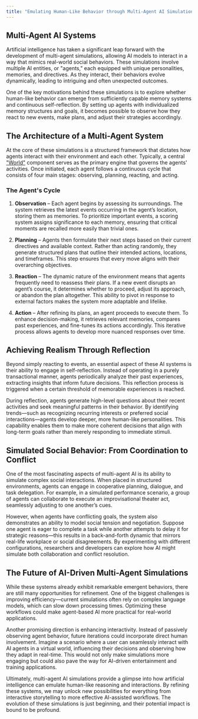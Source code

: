 ```yaml
---
title: "Emulating Human-Like Behavior through Multi-Agent AI Simulations"
---
```


## Multi-Agent AI Systems

Artificial intelligence has taken a significant leap forward with the development of multi-agent simulations, allowing AI models to interact in a way that mimics real-world social behaviors. These simulations involve multiple AI entities, or "agents," each equipped with unique personalities, memories, and directives. As they interact, their behaviors evolve dynamically, leading to intriguing and often unexpected outcomes.

One of the key motivations behind these simulations is to explore whether human-like behavior can emerge from sufficiently capable memory systems and continuous self-reflection. By setting up agents with individualized memory structures and goals, it becomes possible to observe how they react to new events, make plans, and adjust their strategies accordingly.

## The Architecture of a Multi-Agent System

At the core of these simulations is a structured framework that dictates how agents interact with their environment and each other. Typically, a central ["World"](https://blog.langchain.dev/gpteam-a-multi-agent-simulation/) component serves as the primary engine that governs the agents' activities. Once initiated, each agent follows a continuous cycle that consists of four main stages: observing, planning, reacting, and acting.

### The Agent's Cycle

1.  **Observation** – Each agent begins by assessing its surroundings. The system retrieves the latest events occurring in the agent’s location, storing them as memories. To prioritize important events, a scoring system assigns significance to each memory, ensuring that critical moments are recalled more easily than trivial ones.
    
2.  **Planning** – Agents then formulate their next steps based on their current directives and available context. Rather than acting randomly, they generate structured plans that outline their intended actions, locations, and timeframes. This step ensures that every move aligns with their overarching objectives.
    
3.  **Reaction** – The dynamic nature of the environment means that agents frequently need to reassess their plans. If a new event disrupts an agent’s course, it determines whether to proceed, adjust its approach, or abandon the plan altogether. This ability to pivot in response to external factors makes the system more adaptable and lifelike.
    
4.  **Action** – After refining its plans, an agent proceeds to execute them. To enhance decision-making, it retrieves relevant memories, compares past experiences, and fine-tunes its actions accordingly. This iterative process allows agents to develop more nuanced responses over time.
    

## Achieving Realism Through Reflection

Beyond simply reacting to events, an essential aspect of these AI systems is their ability to engage in self-reflection. Instead of operating in a purely transactional manner, agents periodically analyze their past experiences, extracting insights that inform future decisions. This reflection process is triggered when a certain threshold of memorable experiences is reached.

During reflection, agents generate high-level questions about their recent activities and seek meaningful patterns in their behavior. By identifying trends—such as recognizing recurring interests or preferred social interactions—agents develop deeper, more human-like personalities. This capability enables them to make more coherent decisions that align with long-term goals rather than merely responding to immediate stimuli.

## Simulated Social Behavior: From Coordination to Conflict

One of the most fascinating aspects of multi-agent AI is its ability to simulate complex social interactions. When placed in structured environments, agents can engage in cooperative planning, dialogue, and task delegation. For example, in a simulated performance scenario, a group of agents can collaborate to execute an improvisational theater act, seamlessly adjusting to one another’s cues.

However, when agents have conflicting goals, the system also demonstrates an ability to model social tension and negotiation. Suppose one agent is eager to complete a task while another attempts to delay it for strategic reasons—this results in a back-and-forth dynamic that mirrors real-life workplace or social disagreements. By experimenting with different configurations, researchers and developers can explore how AI might simulate both collaboration and conflict resolution.

## The Future of AI-Driven Multi-Agent Simulations

While these systems already exhibit remarkable emergent behaviors, there are still many opportunities for refinement. One of the biggest challenges is improving efficiency—current simulations often rely on complex language models, which can slow down processing times. Optimizing these workflows could make agent-based AI more practical for real-world applications.

Another promising direction is enhancing interactivity. Instead of passively observing agent behavior, future iterations could incorporate direct human involvement. Imagine a scenario where a user can seamlessly interact with AI agents in a virtual world, influencing their decisions and observing how they adapt in real-time. This would not only make simulations more engaging but could also pave the way for AI-driven entertainment and training applications.

Ultimately, multi-agent AI simulations provide a glimpse into how artificial intelligence can emulate human-like reasoning and interactions. By refining these systems, we may unlock new possibilities for everything from interactive storytelling to more effective AI-assisted workflows. The evolution of these simulations is just beginning, and their potential impact is bound to be profound.